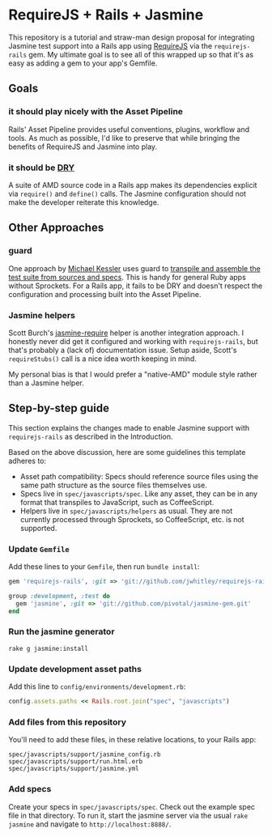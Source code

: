 # RequireJS + Rails + Jasmine

This repository is a tutorial and straw-man design proposal for integrating
Jasmine test support into a Rails app using [RequireJS](http://requirejs.org/)
via the `requirejs-rails` gem.  My ultimate goal is to see all of this wrapped
up so that it's as easy as adding a gem to your app's Gemfile.

## Goals

### it should play nicely with the Asset Pipeline

Rails' Asset Pipeline provides useful conventions, plugins, workflow and tools.
As much as possible, I'd like to preserve that while bringing the benefits of
RequireJS and Jasmine into play.

### it should be [DRY](http://en.wikipedia.org/wiki/Don%27t_repeat_yourself)

A suite of AMD source code in a Rails app makes its dependencies
explicit via `require()` and `define()` calls.  The Jasmine configuration
should not make the developer reiterate this knowledge.

## Other Approaches 

### guard

One approach by [Michael Kessler](https://github.com/netzpirat) uses guard to
[transpile and assemble the test suite from sources and
specs](https://gist.github.com/673967).  This is handy for general Ruby apps
without Sprockets.  For a Rails app, it fails to be DRY and doesn't respect
the configuration and processing built into the Asset Pipeline.

### Jasmine helpers

Scott Burch's [jasmine-require](https://github.com/scottburch/jasmine-require)
helper is another integration approach.  I honestly never did get it
configured and working with `requirejs-rails`, but that's probably a (lack of)
documentation issue.  Setup aside, Scott's `requireStubs()` call is a nice
idea worth keeping in mind.

My personal bias is that I would prefer a "native-AMD" module style rather
than a Jasmine helper.

## Step-by-step guide

This section explains the changes made to enable Jasmine support with
`requirejs-rails` as described in the Introduction.

Based on the above discussion, here are some guidelines this template
adheres to:

- Asset path compatibility: Specs should reference source files using the same
  path structure as the source files themselves use.
- Specs live in `spec/javascripts/spec`.  Like any asset, they can be in any format
  that transpiles to JavaScript, such as CoffeeScript.
- Helpers live in `spec/javascripts/helpers` as usual.  They are not
  currently processed through Sprockets, so CoffeeScript, etc. is not
  supported.

### Update `Gemfile`

Add these lines to your `Gemfile`, then run `bundle install`:

```ruby
gem 'requirejs-rails', :git => 'git://github.com/jwhitley/requirejs-rails.git'

group :development, :test do
  gem 'jasmine', :git => 'git://github.com/pivotal/jasmine-gem.git'
end
```

### Run the jasmine generator

```rake g jasmine:install```

### Update development asset paths

Add this line to `config/environments/development.rb`:

```ruby
config.assets.paths << Rails.root.join("spec", "javascripts")
```

### Add files from this repository

You'll need to add these files, in these relative locations, to your Rails
app:

```
spec/javascripts/support/jasmine_config.rb
spec/javascripts/support/run.html.erb
spec/javascripts/support/jasmine.yml
```

### Add specs

Create your specs in `spec/javascripts/spec`.  Check out the example spec file
in that directory.  To run it, start the jasmine server via the usual `rake
jasmine` and navigate to `http://localhost:8888/`.

